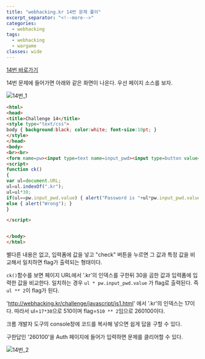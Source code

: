 ```yaml
---
title: "webhacking.kr 14번 문제 풀이"
excerpt_separator: "<!--more-->"
categories:
  - webhacking
tags:
  - webhacking
  - wargame
classes: wide
---
```


[14번 바로가기](http://webhacking.kr/challenge/javascript/js1.html)

14번 문제에 들어가면 아래와 같은 화면이 나온다. 우선 페이지 소스를 보자.

![14번_1](/img/14번_1.JPG)


```html
<html>
<head>
<title>Challenge 14</title>
<style type="text/css">
body { background:black; color:white; font-size:10pt; }
</style>
</head>
<body>
<br><br>
<form name=pw><input type=text name=input_pwd><input type=button value="check" onclick=ck()></form>
<script>
function ck()
{
var ul=document.URL;
ul=ul.indexOf(".kr");
ul=ul*30;
if(ul==pw.input_pwd.value) { alert("Password is "+ul*pw.input_pwd.value); }
else { alert("Wrong"); }
}

</script>


</body>
</html>
```

별다른 내용은 없고, 입력폼에 값을 넣고 "check" 버튼을 누르면 그 값과 특정 값을 비교해서 일치하면 flag가 출력되는 형태이다.

`ck()`함수를 보면 페이지 URL에서 '.kr'의 인덱스를 구한뒤 30을 곱한 값과 입력폼에 입력한 값을 비교한다. 일치하는 경우 `ul * pw.input_pwd.value` 가 flag로 출력된다. 즉 `ul ** 2`이 flag가 된다.

'http://webhacking.kr/challenge/javascript/js1.html' 에서 '.kr'의 인덱스는 17이다. 따라서 ul=`17*30`으로 510이며 flag=`510 ** 2`임으로 260100이다.

크롬 개발자 도구의 console창에 코드를 복사해 넣으면 쉽게 답을 구할 수 있다.

구한답인 '260100'을 Auth 페이지에 들어가 입력하면 문제를 클리어할 수 있다.


![14번_2](/img/14번_2.JPG)
